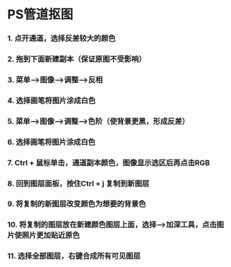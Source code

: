 PS管道抠图
===
### 1. 点开通道，选择反差较大的颜色
### 2. 拖到下面新建副本（保证原图不受影响）
### 3. 菜单-->图像-->调整-->反相
### 4. 选择画笔将图片涂成白色
### 5. 菜单-->图像-->调整-->色阶（使背景更黑，形成反差）
### 6. 选择画笔将图片涂成白色
### 7. Ctrl + 鼠标单击，通道副本颜色，图像显示选区后再点击RGB
### 8. 回到图层面板，按住Ctrl + j 复制到新图层
### 9. 将复制的新图层改变颜色为想要的背景色
### 10. 将复制的图层放在新建颜色图层上面，选择-->加深工具，点击图片使照片更加贴近原色
### 11. 选择全部图层，右键合成所有可见图层

